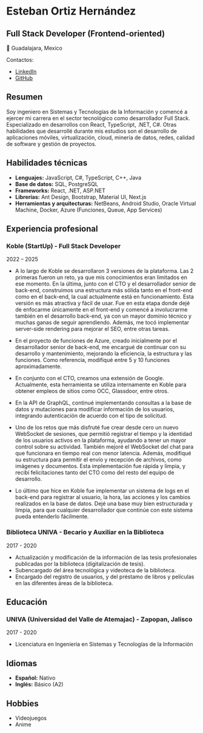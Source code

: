 # Esteban Ortiz Hernández 
## Full Stack Developer (Frontend-oriented)

📍 Guadalajara, Mexico

Contactos:
- [LinkedIn](https://www.linkedin.com/in/esteban-ortiz-hern%C3%A1ndez/)
- [GitHub](https://github.com/EstebanOrtiz1)

## Resumen
Soy ingeniero en Sistemas y Tecnologías de la Información y comencé a ejercer mi carrera en el sector tecnológico como desarrollador Full Stack. Especializado en desarrollos con React, TypeScript, .NET, C#. Otras habilidades que desarrollé durante mis estudios son el desarrollo de aplicaciones móviles, virtualización, cloud, minería de datos, redes, calidad de software y gestión de proyectos.

## Habilidades técnicas
- **Lenguajes:** JavaScript, C#, TypeScript, C++, Java
- **Base de datos:** SQL, PostgreSQL
- **Frameworks:** React, .NET, ASP.NET
- **Librerías:** Ant Design, Bootstrap, Material UI, Next.js
- **Herramientas y arquitecturas:** NetBeans, Android Studio, Oracle Virtual Machine, Docker, Azure (Funciones, Queue, App Services)

## Experiencia profesional
### Koble (StartUp) - Full Stack Developer
2022 – 2025

- A lo largo de Koble se desarrollaron 3 versiones de la plataforma. Las 2 primeras fueron un reto, ya que mis conocimientos eran limitados en ese momento. En la última, junto con el CTO y el desarrollador senior de back-end, construimos una estructura más sólida tanto en el front-end como en el back-end, la cual actualmente está en funcionamiento. Esta versión es más atractiva y fácil de usar. Fue en esta etapa donde dejé de enfocarme únicamente en el front-end y comencé a involucrarme también en el desarrollo back-end, ya con un mayor dominio técnico y muchas ganas de seguir aprendiendo. Además, me tocó implementar server-side rendering para mejorar el SEO, entre otras tareas.

- En el proyecto de funciones de Azure, creado inicialmente por el desarrollador senior de back-end, me encargué de continuar con su desarrollo y mantenimiento, mejorando la eficiencia, la estructura y las funciones. Como referencia, modifiqué entre 5 y 10 funciones aproximadamente.

- En conjunto con el CTO, creamos una extensión de Google. Actualmente, esta herramienta se utiliza internamente en Koble para obtener empleos de sitios como OCC, Glassdoor, entre otros.

- En la API de GraphQL, continué implementando consultas a la base de datos y mutaciones para modificar información de los usuarios, integrando autenticación de acuerdo con el tipo de solicitud.

- Uno de los retos que más disfruté fue crear desde cero un nuevo WebSocket de sesiones, que permitió registrar el tiempo y la identidad de los usuarios activos en la plataforma, ayudando a tener un mayor control sobre su actividad. También mejoré el WebSocket del chat para que funcionara en tiempo real con menor latencia. Además, modifiqué su estructura para permitir el envío y recepción de archivos, como imágenes y documentos. Esta implementación fue rápida y limpia, y recibí felicitaciones tanto del CTO como del resto del equipo de desarrollo.

- Lo último que hice en Koble fue implementar un sistema de logs en el back-end para registrar al usuario, la hora, las acciones y los cambios realizados en la base de datos. Dejé una base muy bien estructurada y limpia, para que cualquier desarrollador que continúe con este sistema pueda entenderlo fácilmente.

### Biblioteca UNIVA - Becario y Auxiliar en la Biblioteca
2017 - 2020

- Actualización y modificación de la información de las tesis profesionales publicadas por la biblioteca (digitalización de tesis).
- Subencargado del área tecnológica y videoteca de la biblioteca.
- Encargado del registro de usuarios, y del préstamo de libros y películas en las diferentes áreas de la biblioteca.

## Educación
### UNIVA (Universidad del Valle de Atemajac) - Zapopan, Jalisco
2017 - 2020

  - Licenciatura en Ingeniería en Sistemas y Tecnologías de la Información

## Idiomas
- **Español:** Nativo
- **Inglés:** Básico (A2)

## Hobbies
- Videojuegos
- Anime



